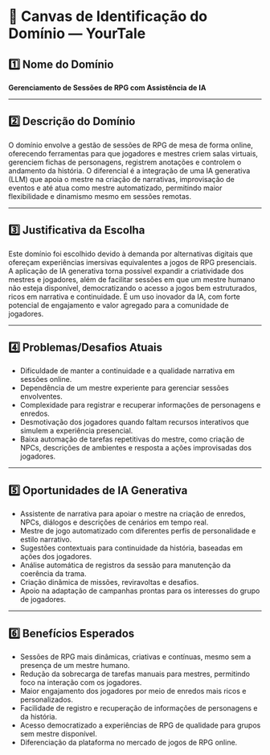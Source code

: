 
# 📌 Canvas de Identificação do Domínio — YourTale

## 1️⃣ Nome do Domínio
**Gerenciamento de Sessões de RPG com Assistência de IA**

---

## 2️⃣ Descrição do Domínio
O domínio envolve a gestão de sessões de RPG de mesa de forma online, oferecendo ferramentas para que jogadores e mestres criem salas virtuais, gerenciem fichas de personagens, registrem anotações e controlem o andamento da história. O diferencial é a integração de uma IA generativa (LLM) que apoia o mestre na criação de narrativas, improvisação de eventos e até atua como mestre automatizado, permitindo maior flexibilidade e dinamismo mesmo em sessões remotas.

---

## 3️⃣ Justificativa da Escolha
Este domínio foi escolhido devido à demanda por alternativas digitais que ofereçam experiências imersivas equivalentes a jogos de RPG presenciais. A aplicação de IA generativa torna possível expandir a criatividade dos mestres e jogadores, além de facilitar sessões em que um mestre humano não esteja disponível, democratizando o acesso a jogos bem estruturados, ricos em narrativa e continuidade. É um uso inovador da IA, com forte potencial de engajamento e valor agregado para a comunidade de jogadores.

---

## 4️⃣ Problemas/Desafios Atuais
- Dificuldade de manter a continuidade e a qualidade narrativa em sessões online.
- Dependência de um mestre experiente para gerenciar sessões envolventes.
- Complexidade para registrar e recuperar informações de personagens e enredos.
- Desmotivação dos jogadores quando faltam recursos interativos que simulem a experiência presencial.
- Baixa automação de tarefas repetitivas do mestre, como criação de NPCs, descrições de ambientes e resposta a ações improvisadas dos jogadores.

---

## 5️⃣ Oportunidades de IA Generativa
- Assistente de narrativa para apoiar o mestre na criação de enredos, NPCs, diálogos e descrições de cenários em tempo real.
- Mestre de jogo automatizado com diferentes perfis de personalidade e estilo narrativo.
- Sugestões contextuais para continuidade da história, baseadas em ações dos jogadores.
- Análise automática de registros da sessão para manutenção da coerência da trama.
- Criação dinâmica de missões, reviravoltas e desafios.
- Apoio na adaptação de campanhas prontas para os interesses do grupo de jogadores.

---

## 6️⃣ Benefícios Esperados
- Sessões de RPG mais dinâmicas, criativas e contínuas, mesmo sem a presença de um mestre humano.
- Redução da sobrecarga de tarefas manuais para mestres, permitindo foco na interação com os jogadores.
- Maior engajamento dos jogadores por meio de enredos mais ricos e personalizados.
- Facilidade de registro e recuperação de informações de personagens e da história.
- Acesso democratizado a experiências de RPG de qualidade para grupos sem mestre disponível.
- Diferenciação da plataforma no mercado de jogos de RPG online.
